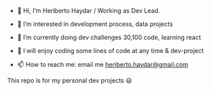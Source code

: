 - 👋 Hi, I’m Heriberto Haydar / Working as Dev Lead.
- 👀 I’m interested in development process, data projects
- 🌱 I’m currently doing dev challenges 30,100 code, learning react

- 🤖 I will enjoy coding some lines of code at any time & dev-project 
- 📫 How to reach me: email me heriberto.haydar@gmail.com

This repo is for my personal dev projects
😃

